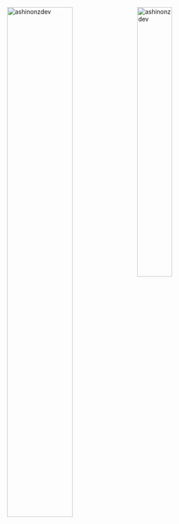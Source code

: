 <a href="#ashinonzdev-title">
  <img width="55%" src="https://github-readme-stats.vercel.app/api?username=ashinonzdev&show_icons=true&title_color=18d26e&icon_color=18d26e&text_color=ffffff&bg_color=040404&border_color=18d26e" alt="ashinonzdev" align="left" />
</a>

<a href="#ashinonzdev-title">
  <img width="40%" src="https://github-readme-stats.vercel.app/api/top-langs/?username=ashinonzdev&title_color=18d26e&text_color=ffffff&bg_color=040404&langs_count=8&layout=compact&border_color=18d26e" alt="ashinonzdev" align="right" />
</a>
